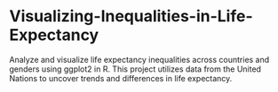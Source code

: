 # Visualizing-Inequalities-in-Life-Expectancy
Analyze and visualize life expectancy inequalities across countries and genders using ggplot2 in R. This project utilizes data from the United Nations to uncover trends and differences in life expectancy.
